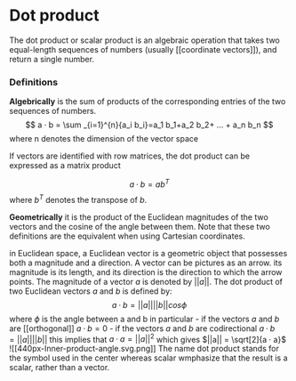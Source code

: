 # Dot product
The dot product or scalar product is an algebraic operation that takes two equal-length sequences of numbers (usually [[coordinate vectors]]), and return a single number. 
### Definitions
**Algebrically**
is the sum of products of the corresponding entries of the two sequences of numbers.
$$
a · b = \sum _{i=1}^{n}{a_i b_i}=a_1 b_1+a_2 b_2+ ... + a_n b_n
$$
where n denotes the dimension of the vector space

If vectors are identified with row matrices, the dot product can be expressed as a matrix product

$$
a · b = ab^T
$$
where $b^T$ denotes the transpose of $b$.

**Geometrically**
it is the product of the Euclidean magnitudes of the two vectors and the cosine of the angle between them.
Note that these two definitions are the equivalent when using Cartesian coordinates. 

in Euclidean space, a Euclidean vector is a geometric object that possesses both a magnitude and a direction. A vector can be pictures as an arrow. its magnitude is its length, and its direction is the direction to which the arrow points. The magnitude of a vector $a$ is denoted by $||a||$. The dot product of two Euclidean vectors $a$ and $b$ is defined by:
$$
a · b = ||a|| ||b|| cos\phi
$$
where $\phi$ is the angle between a and b
in particular 
	- if the vectors $a$ and $b$ are [[orthogonal]] $a · b = 0$
	- if the vectors $a$ and $b$ are codirectional $a · b = ||a|| ||b||$
this implies that
$a · a = ||a||^2$
which gives
$||a|| = \sqrt[2]{a · a}$
![[440px-Inner-product-angle.svg.png]]
The name dot product stands for the symbol used in the center whereas scalar wmphasize that the result is a scalar, rather than a vector.